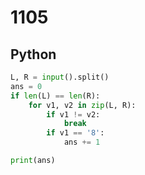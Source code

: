 # 1105

## Python

```python
L, R = input().split()
ans = 0
if len(L) == len(R):
    for v1, v2 in zip(L, R):
        if v1 != v2:
            break
        if v1 == '8':
            ans += 1

print(ans)

```
